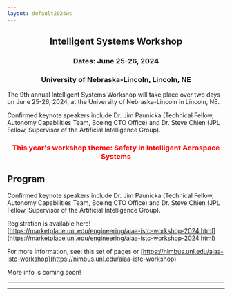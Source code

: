 ```yaml
---
layout: default2024ws
---
```


<h2 align="center">Intelligent Systems Workshop</h2>
<h3 align="center">Dates: June 25-26, 2024</h3>
<h3 align="center">University of Nebraska-Lincoln, Lincoln, NE</h3>

The 9th annual Intelligent Systems Workshop will take place over two days on June 25-26, 2024, at the University of Nebraska-Lincoln in Lincoln, NE.

Confirmed keynote speakers include Dr. Jim Paunicka (Technical Fellow, Autonomy Capabilities Team, Boeing CTO Office) and Dr. Steve Chien (JPL Fellow, Supervisor of the Artificial Intelligence Group).

<h3 align="center" style="color:red;">This year's workshop theme: Safety in Intelligent Aerospace Systems</h3>

## Program

Confirmed keynote speakers include Dr. Jim Paunicka (Technical Fellow, Autonomy Capabilities Team, Boeing CTO Office) and Dr. Steve Chien (JPL Fellow, Supervisor of the Artificial Intelligence Group).

Registration is available here! [https://marketplace.unl.edu/engineering/aiaa-istc-workshop-2024.html](https://marketplace.unl.edu/engineering/aiaa-istc-workshop-2024.html)

For more information, see: this set of pages or [https://nimbus.unl.edu/aiaa-istc-workshop](https://nimbus.unl.edu/aiaa-istc-workshop)

More info is coming soon!

<!-- The final agenda is below. -->

<!-- [Intro paragraph introducing the workshop theme] -->

<!-- (old 2022 text)
Detailed Program: is available <a href="https://docs.google.com/spreadsheets/d/1otmL4bkWHclOv1q6ODcpmVRHJh9VRp3JHxxfSIpLQsQ/edit?usp=sharing">here</a>! (Please note that this workshop will be an in-person only event.)
(end 2022 text)-->

<!-- (old 2023 text)
Confirmed keynote speakers include Prof. Hanspeter Schaub (AIAA/AAS Fellow, University of Colorado) and Dr. Irene Gregory (Sr. Research Engineer, NASA Langley Research Center).

The rest of the program includes 2 technical sessions with plenary speakers and panels, breakout sessions, a [tour](/IS_Workshop_2023/tours.html), a networking event, a social, and of course, the crowd favorites: the [student competitions](/IS_Workshop_2023/student_competitions.html) and the [open mic session](/IS_Workshop_2023/open_mic_session.html)!
(end 2023 text)-->

<!-- (old 2022 text)
<i><b>Abstract submission is open now through <strike>June 25, 2022</strike> July 15, 2022 for the student poster and lightning talk competitions at the IS workshop!</b> See the [student competitions](/IS_Workshop_2022/student_competitions.html) page for more details.</i>
(end 2022 text) -->

<!-- (old text)
This year we will have three technical sessions on the following topics:
1.	Robust autonomy for harsh, unpredictable environments
2.	AI-Crew Collaboration in air and space
3.	Integration of Autonomy into existing ecosystems

The program will also feature two [tours](/IS_Workshop_2022/tours.html), an [open mic session](/IS_Workshop_2022/open_mic_session.html), and two [student competitions](/IS_Workshop_2022/student_competitions.html).  

Detailed Program: Coming soon!
(end old text) -->

<!-- (old 2023 text)
### Agenda (last updated 2023-07-23): ###

**Monday, 24 July 2023:**

| ***Start-End*** | ***Event*** | ***Location*** |
| :-------------- | :---------- | :------------- |
| 8:00a-8:45a | Registration and continental breakfast | Aero Lobby |
| 8:45a-9:00a | Welcome | AERO 120 |
| 9:00a-10:00a | *Keynote:*<br>HP Schaub<br>AIAA/AAS Fellow and Department Chair<br>Aerospace Engineering<br>University of Colorado at Boulder | AERO 120 |
| 10:00a-10:15a | Group Photo | Aero Patio, weather permitting |
| 10:15a-10:35a | Coffee Break | Aero Cafe / Lobby |
| . | **Technical session 1: Space Autonomy** | AERO 120 |
| 10:35a-11:15a | *Plenary speaker:*<br>Sean Phillips<br>Air Force Research Laboratory<br>Next-Generation Autonomous Satellite Systems | " |
| 11:15a-11:30a | *Panel speaker 1:*<br>Michelle Simon<br>Spacecraft Human-Autonomy Interaction | " |
| 11:30a-11:45a | *Panel speaker 2:*<br>Prof. Christoffer Heckman<br>CU Computer Science Dept. | " |
| 11:45a-12:00p | *Panel speaker 3:*<br>Prof. Allison Anderson<br>CU Boulder AES Dept. | " |
| 12:00p-12:25p | Panel discussion | " |
| 12:25p-1:40p | Lunch + Student lightning talk competition | AERO Cafe / Lobby + AERO 120 |
| 1:40p-3:00p | CU Aerospace Building Tour | Groups depart from AERO Lobby |
| 3:00p-3:20p | Coffee break | Aero Lobby / Cafe |
| 3:20p-5:00p | Student Poster Competition | Aero Lobby / Cafe |
| 5:00p-6:00p | Break | --- |
| 6:00p-8:00p | TC Meeting | AERO 111? (TBC) |

<br>

**Tuesday, 25 July 2023:**

| ***Start-End*** | ***Event*** | ***Location*** |
| :-------------- | :---------- | :------------- |
| 8:00a-8:30a | Registration and continental breakfast | Aero Lobby |
| 8:30a-9:30a | *Keynote:*<br>Irene Gregory<br>NASA Langley | AERO 120 |
| 9:30a-9:50a | Coffee break | Aero Cafe / Lobby |
| . | **Technical session 2** | AERO 120 |
| 9:50a-10:30a | *Plenary speaker:*<br>Dan Szafir<br>UNC Chapel Hill | " |
| 10:30a-10:45a | *Panel speaker 1:*<br>Krishna Kalyanam<br>NASA Ames<br>Scalable Advanded Air Mobility | " |
| 10:45a-11:00a | *Panel speaker 2:*<br>Brittany Duncan<br>University of Nebraska, Lincoln<br>UAS and Robotics Human-Autonomy Interaction | " |
| 11:00a-11:15a | *Panel speaker 3:*<br>Prof. Martijn IJtsma<br>Ohio State U | " |
| 11:15a-11:40a | Panel discussion<br>Featured Panelists:<br>Amy Pritchett, PSU Professor and Aerospace Dept. Chair<br>Jack Elston, CEO Black Swift | " |
| 11:40a-1:00p | Lunch + Open Mic Session | Aero Cafe / Lobby + AERO 120 |
| 1:00p-3:00p | Networking Event;<br>Optional: Tour of CU Eng Ctr on Main Campus (via free Buff Bus) | --- |
| 3:00p-3:20p | Coffee break | --- |
| 3:20p-4:20p | Breakout sessions | AERO 111, AERO 232, AERO 120 |
| 4:20p-4:30p | Concluding remarks | --- |
| 4:30p-6:00p | Break | --- |
| 6:00p-8:00p | Social | Avant F&B, 1401 Pearl St., Boulder, CO 80302 |
(end 2023 text)-->

* * *
* * *

<!-- --end-of-page-- -->
